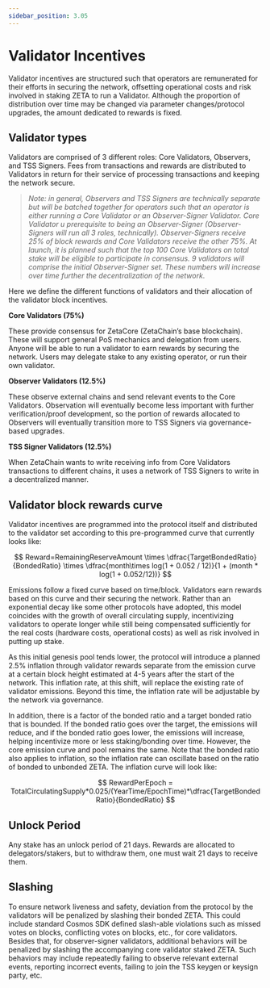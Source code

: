 ```yaml
---
sidebar_position: 3.05
---
```


# Validator Incentives

Validator incentives are structured such that operators are remunerated for
their efforts in securing the network, offsetting operational costs and risk
involved in staking ZETA to run a Validator. Although the proportion of
distribution over time may be changed via parameter changes/protocol upgrades,
the amount dedicated to rewards is fixed.

## Validator types

Validators are comprised of 3 different roles: Core Validators, Observers, and
TSS Signers. Fees from transactions and rewards are distributed to Validators in
return for their service of processing transactions and keeping the network
secure.

> _Note: in general, Observers and TSS Signers are technically separate but will
> be batched together for operators such that an operator is either running a
> Core Validator or an Observer-Signer Validator. Core Validator u prerequisite
> to being an Observer-Signer (Observer-Signers will run all 3 roles,
> technically). Observer-Signers receive 25% of block rewards and Core
> Validators receive the other 75%. At launch, it is planned such that the top
> 100 Core Validators on total stake will be eligible to participate in
> consensus. 9 validators will comprise the initial Observer-Signer set. These
> numbers will increase over time further the decentralization of the network._

Here we define the different functions of validators and their allocation of the
validator block incentives.

**Core Validators (75%)**

These provide consensus for ZetaCore (ZetaChain’s base blockchain). These will
support general PoS mechanics and delegation from users. Anyone will be able to
run a validator to earn rewards by securing the network. Users may delegate
stake to any existing operator, or run their own validator.

**Observer Validators (12.5%)**

These observe external chains and send relevant events to the Core Validators.
Observation will eventually become less important with further
verification/proof development, so the portion of rewards allocated to Observers
will eventually transition more to TSS Signers via governance-based upgrades.

**TSS Signer Validators (12.5%)**

When ZetaChain wants to write receiving info from Core Validators transactions
to different chains, it uses a network of TSS Signers to write in a
decentralized manner.

## Validator block rewards curve

Validator incentives are programmed into the protocol itself and distributed to
the validator set according to this pre-programmed curve that currently looks
like:

$$
Reward=RemainingReserveAmount \times \dfrac{TargetBondedRatio}{BondedRatio} \times \dfrac{month\times log(1 + 0.052 / 12)}{1 + (month * log(1 + 0.052/12))}
$$

Emissions follow a fixed curve based on time/block. Validators earn rewards
based on this curve and their securing the network. Rather than an exponential
decay like some other protocols have adopted, this model coincides with the
growth of overall circulating supply, incentivizing validators to operate longer
while still being compensated sufficiently for the real costs (hardware costs,
operational costs) as well as risk involved in putting up stake.

As this initial genesis pool tends lower, the protocol will introduce a planned
2.5% inflation through validator rewards separate from the emission curve at a
certain block height estimated at 4-5 years after the start of the network. This
inflation rate, at this shift, will replace the existing rate of validator
emissions. Beyond this time, the inflation rate will be adjustable by the
network via governance.

In addition, there is a factor of the bonded ratio and a target bonded ratio
that is bounded. If the bonded ratio goes over the target, the emissions will
reduce, and if the bonded ratio goes lower, the emissions will increase, helping
incentivize more or less staking/bonding over time. However, the core emission
curve and pool remains the same. Note that the bonded ratio also applies to
inflation, so the inflation rate can oscillate based on the ratio of bonded to
unbonded ZETA. The inflation curve will look like:

$$
RewardPerEpoch =
TotalCirculatingSupply*0.025/(YearTime/EpochTime)*\dfrac{TargetBondedRatio}{BondedRatio}
$$

## Unlock Period

Any stake has an unlock period of 21 days. Rewards are allocated to
delegators/stakers, but to withdraw them, one must wait 21 days to receive them.

## Slashing

To ensure network liveness and safety, deviation from the protocol by the
validators will be penalized by slashing their bonded ZETA. This could include
standard Cosmos SDK defined slash-able violations such as missed votes on
blocks, conflicting votes on blocks, etc., for core validators. Besides that,
for observer-signer validators, additional behaviors will be penalized by
slashing the accompanying core validator staked ZETA. Such behaviors may include
repeatedly failing to observe relevant external events, reporting incorrect
events, failing to join the TSS keygen or keysign party, etc.
